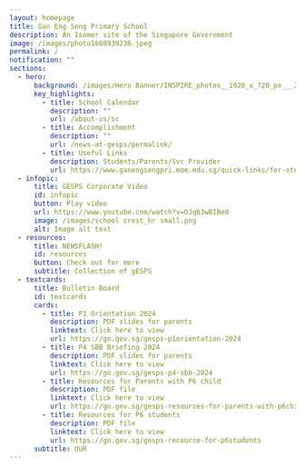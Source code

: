```yaml
---
layout: homepage
title: Gan Eng Seng Primary School
description: An Isomer site of the Singapore Government
image: /images/photo1668939236.jpeg
permalink: /
notification: ""
sections:
  - hero:
      background: /images/Hero Banner/INSPIRE_photos__1920_x_720_px___2_.gif
      key_highlights:
        - title: School Calendar
          description: ""
          url: /about-us/sc
        - title: Accomplishment
          description: ""
          url: /news-at-gesps/permalink/
        - title: Useful Links
          description: Students/Parents/Svc Provider
          url: https://www.ganengsengpri.moe.edu.sg/quick-links/for-students/
  - infopic:
      title: GESPS Corporate Video
      id: infopic
      button: Play video
      url: https://www.youtube.com/watch?v=OJq63wBIBe0
      image: /images/school crest_hr small.png
      alt: Image alt text
  - resources:
      title: NEWSFLASH!
      id: resources
      button: Check out for more
      subtitle: Collection of gESPS
  - textcards:
      title: Bulletin Board
      id: textcards
      cards:
        - title: P1 Orientation 2024
          description: PDF slides for parents
          linktext: Click here to view
          url: https://go.gov.sg/gesps-p1orientation-2024
        - title: P4 SBB Briefing 2024
          description: PDF slides for parents
          linktext: Click here to view
          url: https://go.gov.sg/gesps-p4-sbb-2024
        - title: Resources for Parents with P6 child
          description: PDF file
          linktext: Click here to view
          url: https://go.gov.sg/gesps-resources-for-parents-with-p6child
        - title: Resources for P6 students
          description: PDF file
          linktext: Click here to view
          url: https://go.gov.sg/gesps-recource-for-p6students
      subtitle: OUR
---
```

